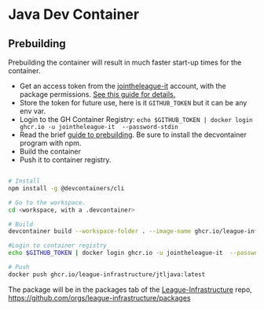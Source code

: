 
# Java Dev Container

## Prebuilding

Prebuilding the container will result in much faster start-up times
for the container. 

* Get an access token from the [jointheleague-it](https://github.com/jointheleague-it) account, with the
  package permissions. [See this guide for details. ](https://docs.github.com/en/packages/working-with-a-github-packages-registry/working-with-the-container-registry#authenticating-with-a-personal-access-token-classic)
* Store the token for future use, here is it ``GITHUB_TOKEN`` but it can be any env var.
* Login to the GH Container Registry: ``echo $GITHUB_TOKEN | docker login ghcr.io -u jointheleague-it  --password-stdin``
* Read the brief [guide to prebuilding](https://containers.dev/implementors/reference). Be sure to install the decvontainer program with npm. 
* Build the container
* Push it to container registry. 

```bash

# Install
npm install -g @devcontainers/cli

# Go to the workspace. 
cd <workspace, with a .devcontainer>

# Build
devcontainer build --workspace-folder . --image-name ghcr.io/league-infrastructure/jtljava:latest

#Login to container registry
echo $GITHUB_TOKEN | docker login ghcr.io -u jointheleague-it  --password-stdin

# Push
docker push ghcr.io/league-infrastructure/jtljava:latest
```

The package will be in the packages tab of the [League-Infrastructure](https://github.com/league-infrastructure) repo, https://github.com/orgs/league-infrastructure/packages
